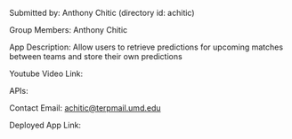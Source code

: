 Submitted by: Anthony Chitic (directory id: achitic)

Group Members: Anthony Chitic

App Description: Allow users to retrieve predictions for upcoming matches between teams and store their own predictions

Youtube Video Link:

APIs:

Contact Email: achitic@terpmail.umd.edu

Deployed App Link: